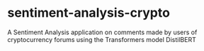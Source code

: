 # sentiment-analysis-crypto
A Sentiment Analysis application on comments made by users of cryptocurrency forums using the Transformers model DistilBERT
